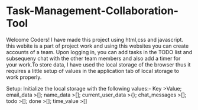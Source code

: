 # Task-Management-Collaboration-Tool
Welcome Coders!
I have made this project using html,css and javascript.
this webite is a part of project work and using this websites you can create accounts of a team. Upon logging in, you can add tasks in the TODO list and subsequeny chat with the other team members and also add a timer for your work.To store data, I have used the local storage of the browser thus it requires a little setup of values in the application tab of local storage to work properly.

Setup:
Initialize the local storage with the following values:-
Key                  >Value;
email_data           >[];
name_data            >[];
current_user_data    >{};
chat_messages        >[];
todo                 >[];
done                 >[];
time_value           >[]
